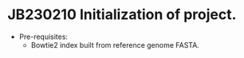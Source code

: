 # JB230210 Initialization of project.
* Pre-requisites:
  + Bowtie2 index built from reference genome FASTA.
  